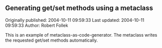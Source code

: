 ## Generating get/set methods using a metaclass

Originally published: 2004-10-11 09:59:33
Last updated: 2004-10-11 09:59:33
Author: Robert Follek

This is an example of metaclass-as-code-generator. The metaclass writes the requested get/set methods automatically.